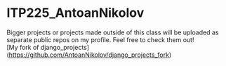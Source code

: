 # ITP225_AntoanNikolov  
Bigger projects or projects made outside of this class will be uploaded as separate public repos on my profile. Feel free to check them out!  
[My fork of django_projects] (https://github.com/AntoanNikolov/django_projects_fork)
